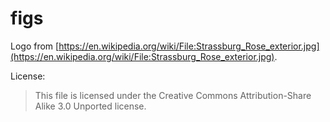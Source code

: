 # figs

Logo from [https://en.wikipedia.org/wiki/File:Strassburg_Rose_exterior.jpg](https://en.wikipedia.org/wiki/File:Strassburg_Rose_exterior.jpg).

License:

> This file is licensed under the Creative Commons Attribution-Share Alike 3.0 Unported license. 	



